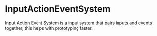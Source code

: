 # InputActionEventSystem
 Input Action Event System is a input system that pairs inputs and events together, this helps with prototyping faster.
